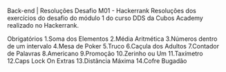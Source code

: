 Back-end | Resoluções Desafio M01 - Hackerrank
Resoluções dos exercícios do desafio do módulo 1 do curso DDS da Cubos Academy realizado no Hackerrank.

Obrigatórios
1.Soma dos Elementos
2.Média Aritmética
3.Números dentro de um intervalo
4.Mesa de Poker
5.Truco
6.Caçula dos Adultos
7.Contador de Palavras
8.Americano
9.Promoção
10.Zerinho ou Um
11.Taxímetro
12.Caps Lock On
Extras
13.Distância Máxima
14.Cofre Bugadão